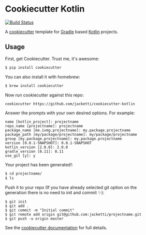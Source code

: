 # Cookiecutter Kotlin
[![Build Status](https://travis-ci.org/jacketti/cookiecutter-kotlin.svg?branch=master)](https://travis-ci.org/seik/cookiecutter-kotlin)

A [cookiecutter](https://github.com/audreyr/cookiecutter) template for [Gradle](http://gradle.org) based [Kotlin](http://kotlinlang.org) projects.
## Usage

First, get Cookiecutter. Trust me, it's awesome:
```bash
$ pip install cookiecutter
```

You can also install it with homebrew:

```bash
$ brew install cookiecutter
```

Now run cookiecutter against this repo:

```bash
cookiecutter https://github.com/jacketti/cookiecutter-kotlin
```

Answer the prompts with your own desired options. For example:
```console
name [kotlin_project]: projectname
repo_name [projectname]: projectname
package_name [me.ivmg.projectname]: my.package.projectname
package_path [my/package/projectname]: my/package/projectname
group [my.package.projectname]: my.package.projectname
version [0.0.1-SNAPSHOT]: 0.0.1-SNAPSHOT
kotlin_version [2.0.0]: 2.0.0
gradle_version [8.11]: 8.11
use_git [y]: y
```

Your project has been generated!:

```bash
$ cd projectname/
$ ls
```

Push it to your repo (If you have already selected git option on the generation there is no need to init and commit ✨):
```console
$ git init
$ git add .
$ git commit -m "Initial commit"
$ git remote add origin git@github.com:jacketti/projectname.git
$ git push -u origin master
```

See the [cookiecutter documentation](http://cookiecutter.readthedocs.org/en/latest/usage.html) for full details.
